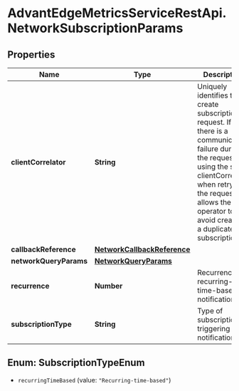 # AdvantEdgeMetricsServiceRestApi.NetworkSubscriptionParams

## Properties
Name | Type | Description | Notes
------------ | ------------- | ------------- | -------------
**clientCorrelator** | **String** | Uniquely identifies this create subscription request. If there is a communication failure during the request, using the same clientCorrelator when retrying the request allows the operator to avoid creating a duplicate subscription. | [optional] 
**callbackReference** | [**NetworkCallbackReference**](NetworkCallbackReference.md) |  | [optional] 
**networkQueryParams** | [**NetworkQueryParams**](NetworkQueryParams.md) |  | [optional] 
**recurrence** | **Number** | Recurrence of recurring-time-based notifications | [optional] 
**subscriptionType** | **String** | Type of subscription triggering notifications | [optional] 


<a name="SubscriptionTypeEnum"></a>
## Enum: SubscriptionTypeEnum


* `recurringTimeBased` (value: `"Recurring-time-based"`)




